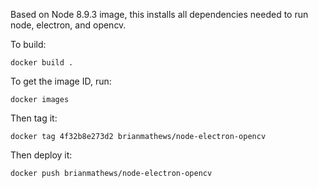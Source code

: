Based on Node 8.9.3 image, this installs all dependencies needed to run node, electron, and opencv.

To build:

```
docker build .
```

To get the image ID, run:

```
docker images
```

Then tag it:

```
docker tag 4f32b8e273d2 brianmathews/node-electron-opencv
```

Then deploy it:
```
docker push brianmathews/node-electron-opencv
```
